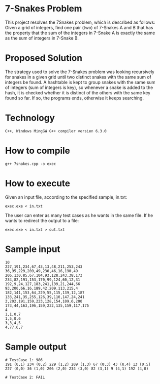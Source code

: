 # 7-Snakes Problem

This project resolves the 7Snakes problem, which is described as follows: Given a grid of integers, find one pair (two) of 7-Snakes A and B that has the property that the sum of the integers in 7-Snake A is exactly the same as the sum of integers in 7-Snake B.

# Proposed Solution

The strategy used to solve the 7-Snakes problem was looking recursively for snakes in a given grid until two distinct snakes with the same sum of integers be found. A hashtable is kept to group snakes with the same sum of integers (sum of integers is key), so whenever a snake is added to the hash, it is checked whether it is distinct of the others with the same key found so far. If so, the programs ends, otherwise it keeps searching.

# Technology

```
C++, Windows MingGW G++ compiler version 6.3.0
```

# How to compile

```
g++ 7snakes.cpp -o exec
```

# How to execute

Given an input file, according to the specified sample, in.txt:

```
exec.exe < in.txt
```

The user can enter as many test cases as he wants in the same file. If he wants to redirect the output to a file:

```
exec.exe < in.txt > out.txt
```

# Sample input

```
10
227,191,234,67,43,13,48,211,253,243
36,95,229,209,49,230,46,16,190,49
206,130,85,67,104,93,128,243,38,173
234,82,191,153,170,99,124,60,12,31
192,9,24,127,183,241,139,21,244,66
93,200,66,16,189,42,209,113,215,4
182,141,153,64,229,55,115,139,12,187
133,241,35,255,126,39,110,147,24,241
2,202,191,159,223,128,154,109,6,200
173,44,163,196,159,232,135,159,117,175
4
1,1,0,7
1,5,0,6
3,3,4,5
4,77,6,7
```

# Sample output

```
# TestCase 1: 986
191 (0,1) 234 (0,2) 229 (1,2) 209 (1,3) 67 (0,3) 43 (0,4) 13 (0,5) 
227 (0,0) 36 (1,0) 206 (2,0) 234 (3,0) 82 (3,1) 9 (4,1) 192 (4,0) 

# TestCase 2: FAIL 
```